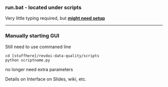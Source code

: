 ### run.bat - located under scripts

Very little typing required, but [**might need setup**](https://github.com/ONRR/Revdoi-Data-Quality/wiki/Getting-run.bat-to-work)

---
### Manually starting GUI

Still need to use commaned line
```
cd [stuffhere]/revdoi-data-quality/scripts
python scriptname.py
```

no longer need extra parameters

Details on Interface on Slides, wiki, etc.
